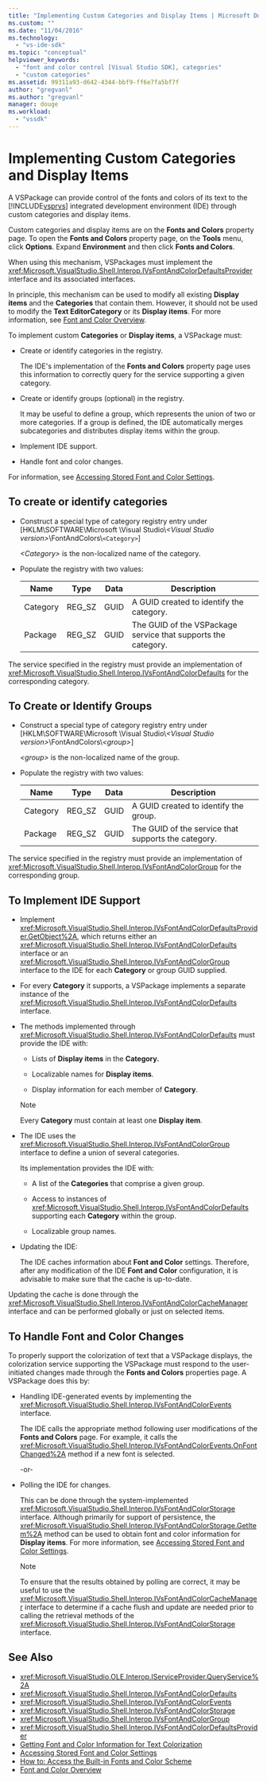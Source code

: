 ```yaml
---
title: "Implementing Custom Categories and Display Items | Microsoft Docs"
ms.custom: ""
ms.date: "11/04/2016"
ms.technology:
  - "vs-ide-sdk"
ms.topic: "conceptual"
helpviewer_keywords:
  - "font and color control [Visual Studio SDK], categories"
  - "custom categories"
ms.assetid: 99311a93-d642-4344-bbf9-ff6e7fa5bf7f
author: "gregvanl"
ms.author: "gregvanl"
manager: douge
ms.workload:
  - "vssdk"
---
```

# Implementing Custom Categories and Display Items
A VSPackage can provide control of the fonts and colors of its text to the [!INCLUDE[vsprvs](../code-quality/includes/vsprvs_md.md)] integrated development environment (IDE) through custom categories and display items.

 Custom categories and display items are on the **Fonts and Colors** property page. To open the **Fonts and Colors** property page, on the **Tools** menu, click **Options**. Expand **Environment** and then click **Fonts and Colors**.

 When using this mechanism, VSPackages must implement the <xref:Microsoft.VisualStudio.Shell.Interop.IVsFontAndColorDefaultsProvider> interface and its associated interfaces.

 In principle, this mechanism can be used to modify all existing **Display items** and the **Categories** that contain them. However, it should not be used to modify the **Text EditorCategory** or its **Display items**. For more information, see [Font and Color Overview](../extensibility/font-and-color-overview.md).

 To implement custom **Categories** or **Display items**, a VSPackage must:

-   Create or identify categories in the registry.

     The IDE's implementation of the **Fonts and Colors** property page uses this information to correctly query for the service supporting a given category.

-   Create or identify groups (optional) in the registry.

     It may be useful to define a group, which represents the union of two or more categories. If a group is defined, the IDE automatically merges subcategories and distributes display items within the group.

-   Implement IDE support.

-   Handle font and color changes.

 For information, see [Accessing Stored Font and Color Settings](../extensibility/accessing-stored-font-and-color-settings.md).

## To create or identify categories

-   Construct a special type of category registry entry under [HKLM\SOFTWARE\Microsoft \Visual Studio\\*\<Visual Studio version>*\FontAndColors\\`<Category>`]

     *\<Category>* is the non-localized name of the category.

-   Populate the registry with two values:

    |Name|Type|Data|Description|
    |----------|----------|----------|-----------------|
    |Category|REG_SZ|GUID|A GUID created to identify the category.|
    |Package|REG_SZ|GUID|The GUID of the VSPackage service that supports the category.|

 The service specified in the registry must provide an implementation of <xref:Microsoft.VisualStudio.Shell.Interop.IVsFontAndColorDefaults> for the corresponding category.

## To Create or Identify Groups

-   Construct a special type of category registry entry under [HKLM\SOFTWARE\Microsoft \Visual Studio\\*\<Visual Studio version>*\FontAndColors\\*\<group>*]

     *\<group>* is the non-localized name of the group.

-   Populate the registry with two values:

    |Name|Type|Data|Description|
    |----------|----------|----------|-----------------|
    |Category|REG_SZ|GUID|A GUID created to identify the group.|
    |Package|REG_SZ|GUID|The GUID of the service that supports the category.|

 The service specified in the registry must provide an implementation of <xref:Microsoft.VisualStudio.Shell.Interop.IVsFontAndColorGroup> for the corresponding group.

## To Implement IDE Support

-   Implement <xref:Microsoft.VisualStudio.Shell.Interop.IVsFontAndColorDefaultsProvider.GetObject%2A>, which returns either an <xref:Microsoft.VisualStudio.Shell.Interop.IVsFontAndColorDefaults> interface or an <xref:Microsoft.VisualStudio.Shell.Interop.IVsFontAndColorGroup> interface to the IDE for each **Category** or group GUID supplied.

-   For every **Category** it supports, a VSPackage implements a separate instance of the <xref:Microsoft.VisualStudio.Shell.Interop.IVsFontAndColorDefaults> interface.

-   The methods implemented through <xref:Microsoft.VisualStudio.Shell.Interop.IVsFontAndColorDefaults> must provide the IDE with:

    -   Lists of **Display items** in the **Category.**

    -   Localizable names for **Display items**.

    -   Display information for each member of **Category**.

    > [!NOTE]
    >  Every **Category** must contain at least one **Display item**.

-   The IDE uses the <xref:Microsoft.VisualStudio.Shell.Interop.IVsFontAndColorGroup> interface to define a union of several categories.

     Its implementation provides the IDE with:

    -   A list of the **Categories** that comprise a given group.

    -   Access to instances of <xref:Microsoft.VisualStudio.Shell.Interop.IVsFontAndColorDefaults> supporting each **Category** within the group.

    -   Localizable group names.

-   Updating the IDE:

     The IDE caches information about **Font and Color** settings. Therefore, after any modification of the IDE **Font and Color** configuration, it is advisable to make sure that the cache is up-to-date.

 Updating the cache is done through the <xref:Microsoft.VisualStudio.Shell.Interop.IVsFontAndColorCacheManager> interface and can be performed globally or just on selected items.

## To Handle Font and Color Changes
 To properly support the colorization of text that a VSPackage displays, the colorization service supporting the VSPackage must respond to the user-initiated changes made through the **Fonts and Colors** properties page. A VSPackage does this by:

-   Handling IDE-generated events by implementing the <xref:Microsoft.VisualStudio.Shell.Interop.IVsFontAndColorEvents> interface.

     The IDE calls the appropriate method following user modifications of the **Fonts and Colors** page. For example, it calls the <xref:Microsoft.VisualStudio.Shell.Interop.IVsFontAndColorEvents.OnFontChanged%2A> method if a new font is selected.

     -or-

-   Polling the IDE for changes.

     This can be done through the system-implemented <xref:Microsoft.VisualStudio.Shell.Interop.IVsFontAndColorStorage> interface. Although primarily for support of persistence, the <xref:Microsoft.VisualStudio.Shell.Interop.IVsFontAndColorStorage.GetItem%2A> method can be used to obtain font and color information for **Display items**. For more information, see [Accessing Stored Font and Color Settings](../extensibility/accessing-stored-font-and-color-settings.md).

    > [!NOTE]
    >  To ensure that the results obtained by polling are correct, it may be useful to use the <xref:Microsoft.VisualStudio.Shell.Interop.IVsFontAndColorCacheManager> interface to determine if a cache flush and update are needed prior to calling the retrieval methods of the <xref:Microsoft.VisualStudio.Shell.Interop.IVsFontAndColorStorage> interface.

## See Also

- <xref:Microsoft.VisualStudio.OLE.Interop.IServiceProvider.QueryService%2A>
- <xref:Microsoft.VisualStudio.Shell.Interop.IVsFontAndColorDefaults>
- <xref:Microsoft.VisualStudio.Shell.Interop.IVsFontAndColorEvents>
- <xref:Microsoft.VisualStudio.Shell.Interop.IVsFontAndColorStorage>
- <xref:Microsoft.VisualStudio.Shell.Interop.IVsFontAndColorGroup>
- <xref:Microsoft.VisualStudio.Shell.Interop.IVsFontAndColorDefaultsProvider>
- [Getting Font and Color Information for Text Colorization](../extensibility/getting-font-and-color-information-for-text-colorization.md)
- [Accessing Stored Font and Color Settings](../extensibility/accessing-stored-font-and-color-settings.md)
- [How to: Access the Built-in Fonts and Color Scheme](../extensibility/how-to-access-the-built-in-fonts-and-color-scheme.md)
- [Font and Color Overview](../extensibility/font-and-color-overview.md)